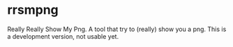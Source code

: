 # rrsmpng
Really Really Show My Png. A tool that try to (really) show you a png.
This is a development version, not usable yet.
